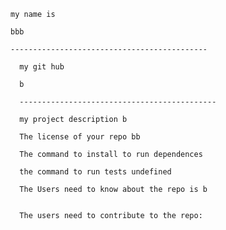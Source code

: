  
    my name is 
    
    bbb

    --------------------------------------------

      my git hub  
      
      b 

      --------------------------------------------

      my project description b

      The license of your repo bb

      The command to install to run dependences 

      the command to run tests undefined

      The Users need to know about the repo is b


      The users need to contribute to the repo: 
    